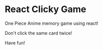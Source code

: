 # React Clicky Game
One Piece Anime memory game using react!

Don't click the same card twice!

Have fun!
